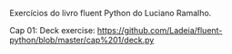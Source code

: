 Exercícios do livro fluent Python do Luciano Ramalho.

Cap 01:
Deck exercise: https://github.com/Ladeia/fluent-python/blob/master/cap%201/deck.py
